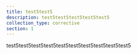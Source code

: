 ```yaml
---
title: test5test5
description: test5test5test5test5test5
collection_type: corrective
section: 1
---
```

test5test5test5test5test5test5test5test5test5test5

